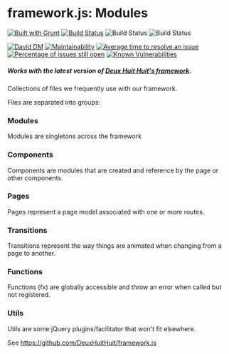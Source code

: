 # framework.js: Modules
[![Built with Grunt](https://gruntjs.com/cdn/builtwith.png)](https://gruntjs.com/)
[![Build Status](https://travis-ci.org/DeuxHuitHuit/framework.js-modules.svg)](https://travis-ci.org/DeuxHuitHuit/framework.js-modules)
![Build Status](https://ci.appveyor.com/api/projects/status/v5g1p4wg66l15m9e?svg=true)
![Build Status](https://github.com/DeuxHuitHuit/framework.js-modules/workflows/CI/badge.svg)    

[![David DM](https://david-dm.org/DeuxHuitHuit/framework.js-modules/dev-status.svg?style=flat)](https://david-dm.org/DeuxHuitHuit/framework.js-modules?type=dev)
[![Maintainability](https://api.codeclimate.com/v1/badges/34fe964de3b2cbfb1d83/maintainability)](https://codeclimate.com/github/DeuxHuitHuit/framework.js-modules/maintainability)
[![Average time to resolve an issue](https://isitmaintained.com/badge/resolution/DeuxHuitHuit/framework.js-modules.svg)](https://isitmaintained.com/project/DeuxHuitHuit/framework.js-modules "Average time to resolve an issue")
[![Percentage of issues still open](https://isitmaintained.com/badge/open/DeuxHuitHuit/framework.js-modules.svg)](https://isitmaintained.com/project/DeuxHuitHuit/framework.js-modules "Percentage of issues still open")
[![Known Vulnerabilities](https://snyk.io/test/github/DeuxHuitHuit/framework.js-modules/badge.svg)](https://snyk.io/test/github/DeuxHuitHuit/framework.js-modules)

##### Works with the latest version of [Deux Huit Huit's framework](https://github.com/DeuxHuitHuit/framework.js).

Collections of files we frequently use with our framework.

Files are separated into groups:

### Modules

Modules are singletons across the framework

### Components

Components are modules that are created and reference by the page or other components.

### Pages

Pages represent a page model associated with one or more routes.

### Transitions

Transitions represent the way things are animated when changing from a page to another.

### Functions

Functions (fx) are globally accessible and throw an error when called but not registered.

### Utils

Utils are some jQuery plugins/facilitator that won't fit elsewhere.

See <https://github.com/DeuxHuitHuit/framework.js>

